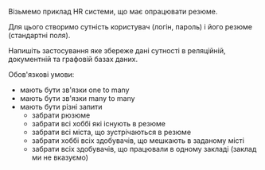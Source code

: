 Візьмемо приклад HR системи, що має опрацювати резюме.

Для цього створимо сутність користувач (логін, пароль) і його резюме (стандартні поля). 

Напишіть застосування яке збереже дані сутності в реляційній, документній та графовій базах даних.

Обов'язкові умови:

- мають бути зв'язки one to many
- мають бути зв'язки many to many
- мають бути різні запити 
  - забрати рюзюме
  - забрати всі хоббі які існують в резюме
  - забрати всі міста, що зустрічаються в резюме
  - забрати хоббі всіх здобувачів, що мешкають в заданому місті 
  - забрати всіх здобувачів, що працювали в одному закладі (заклад ми не вказуємо)

